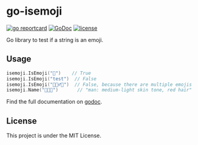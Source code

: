 # go-isemoji
[![go reportcard](https://goreportcard.com/badge/github.com/makeworld-the-better-one/go-isemoji)](https://goreportcard.com/report/github.com/makeworld-the-better-one/go-isemoji)
[![GoDoc](https://godoc.org/github.com/makeworld-the-better-one/go-isemoji?status.svg)](https://godoc.org/github.com/makeworld-the-better-one/go-isemoji)
[![license](https://img.shields.io/github/license/makeworld-the-better-one/go-isemoji)](./LICENSE)


Go library to test if a string is an emoji.

## Usage

```go
isemoji.IsEmoji("🤗")    // True
isemoji.IsEmoji("test")  // False
isemoji.IsEmoji("🙇🏼‍♂️🤗")  // False, because there are multiple emojis
isemoji.Name("👨🏼‍🦰")       // "man: medium-light skin tone, red hair"
```

Find the full documentation on [godoc](https://godoc.org/github.com/makeworld-the-better-one/go-isemoji).

## License
This project is under the MIT License.

